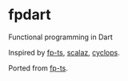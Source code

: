 # fpdart

Functional programming in Dart 

Inspired by [fp-ts](https://github.com/gcanti/fp-ts), [scalaz](https://github.com/scalaz/scalaz), [cyclops](https://github.com/aol/cyclops).

Ported from [fp-ts](https://github.com/gcanti/fp-ts).
